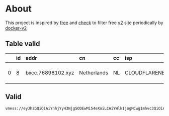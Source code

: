 
# About

This project is inspired by [free](https://github.com/freefq/free) and [check](https://github.com/yeahwu/check) to filter free [v2](https://github.com/v2fly/v2ray-core) site periodically by [docker-v2](https://hub.docker.com/r/v2ray/official)

    

## Table valid
|    | id                 | addr              | cn          | cc   | isp           | ip                     | chatgpt          |
|---:|:-------------------|:------------------|:------------|:-----|:--------------|:-----------------------|:-----------------|
|  0 | [8](config/8.json) | bxcc.76898102.xyz | Netherlands | NL   | CLOUDFLARENET | 2a09:bac1:5560::20a:2a | Yes (Region: NL) |

## Valid
```
vmess://eyJhZGQiOiAiYnhjYy43Njg5ODEwMi54eXoiLCAiYWlkIjogMCwgImhvc3QiOiAiYnhjLjc2ODk4MTAyLnh5eiIsICJpZCI6ICI5ZGVmZDk2OC1kMjFmLTMyNmItYjQyMi1hOWZlZGYwYmNmODAiLCAibmV0IjogIndzIiwgInBhdGgiOiAiL2J4c21pYW8iLCAicG9ydCI6IDIwNTIsICJwcyI6ICJnaXRodWIuY29tL2ZyZWVmcSAtIFx1N2Y4ZVx1NTZmZENsb3VkRmxhcmVcdTgyODJcdTcwYjkgOCIsICJ0bHMiOiAiIiwgInR5cGUiOiAiYXV0byIsICJzZWN1cml0eSI6ICJhdXRvIiwgInNraXAtY2VydC12ZXJpZnkiOiB0cnVlLCAic25pIjogIiJ9
```

